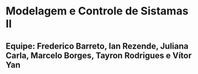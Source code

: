 # Modelagem e Controle de Sistamas II

## Equipe: Frederico Barreto, Ian Rezende, Juliana Carla, Marcelo Borges, Tayron Rodrigues e Vítor Yan